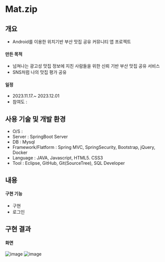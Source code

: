 # Mat.zip

## 개요
- Android를 이용한 위치기반 부산 맛집 공유 커뮤니티 앱 프로젝트<br>
#### 만든 목적
- 넘쳐나는 광고성 맛집 정보에 지친 사람들을 위한 신뢰 기반 부산 맛집 공유 서비스
- SNS처럼 나의 맛집 평가 공유
#### 일정
- 2023.11.17.~ 2023.12.01
- 참여도 :

## 사용 기술 및 개발 환경
- O/S :
- Server : SpringBoot Server
- DB : Mysql
- Framework/Flatform : Spring MVC, SpringSecurity, Bootstrap, jQuery, Docker
- Language : JAVA, Javascript, HTML5. CSS3
- Tool : Eclipse, GitHub, Git(SourceTree), SQL Developer

## 내용
#### 구현 기능
- 구현
- 로그인

## 구현 결과
#### 화면
![image](https://github.com/jurwon/Find_My_Matzip_Android/assets/35756071/f65ff2dc-eddb-4f19-89d2-9a2e2cfdcca4)
![image](https://github.com/jurwon/Find_My_Matzip_Android/assets/35756071/e5002030-483c-4a08-abcc-d55a5e1f0a30)

